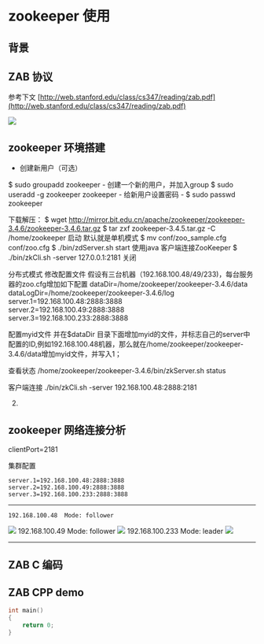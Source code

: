 # zookeeper 使用 #

## 背景 ##

## ZAB 协议 ##

参考下文
[http://web.stanford.edu/class/cs347/reading/zab.pdf](http://web.stanford.edu/class/cs347/reading/zab.pdf)



![](http://i.imgur.com/GuunAIC.jpg)

## zookeeper 环境搭建 ##
-  创建新用户（可选）

$ sudo groupadd zookeeper
	- 创建一个新的用户，并加入group
	$ sudo useradd -g zookeeper zookeeper
	- 给新用户设置密码
	- $ sudo passwd zookeeper
	
下载解压：
	$ wget http://mirror.bit.edu.cn/apache/zookeeper/zookeeper-3.4.6/zookeeper-3.4.6.tar.gz
	$ tar zxf zookeeper-3.4.5.tar.gz -C /home/zookeeper
启动
	默认就是单机模式
	$ mv conf/zoo_sample.cfg conf/zoo.cfg
	$ ./bin/zdServer.sh start
使用java 客户端连接ZooKeeper
	$ ./bin/zkCli.sh -server 127.0.0.1:2181
关闭

分布式模式
修改配置文件 假设有三台机器（192.168.100.48/49/233)，每台服务器的zoo.cfg增加如下配置
	dataDir=/home/zookeeper/zookeeper-3.4.6/data
	dataLogDir=/home/zookeeper/zookeeper-3.4.6/log
    server.1=192.168.100.48:2888:3888  
    server.2=192.168.100.49:2888:3888  
    server.3=192.168.100.233:2888:3888 

配置myid文件
并在$dataDir 目录下面增加myid的文件，并标志自己的server中配置的ID,例如192.168.100.48机器，那么就在/home/zookeeper/zookeeper-3.4.6/data增加myid文件，并写入1；

查看状态
	/home/zookeeper/zookeeper-3.4.6/bin/zkServer.sh status

客户端连接
	./bin/zkCli.sh -server 192.168.100.48:2888:2181

2. 

## zookeeper 网络连接分析 ##

clientPort=2181

集群配置

    server.1=192.168.100.48:2888:3888  
    server.2=192.168.100.49:2888:3888  
    server.3=192.168.100.233:2888:3888 
----------

    192.168.100.48  Mode: follower
![](http://i.imgur.com/JMkTHLu.png)
 	192.168.100.49  Mode: follower
![](http://i.imgur.com/JGwjZQD.png)
	192.168.100.233 Mode: leader
![](http://i.imgur.com/gAdMfu7.png)

----------


## ZAB C 编码 ##

## ZAB CPP demo ##


```c
int main()
{
	return 0;
}

```
